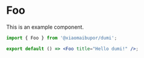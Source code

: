 # Foo

This is an example component.

```jsx
import { Foo } from '@xiaomaibupor/dumi';

export default () => <Foo title="Hello dumi!" />;
```
